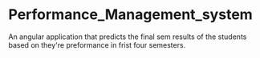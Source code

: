 # Performance_Management_system
An angular application that predicts the final sem results of the students based on they're preformance in frist four semesters.
